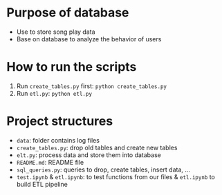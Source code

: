 # Purpose of database 

- Use to store song play data
- Base on database to analyze the behavior of users
 

# How to run the scripts

1. Run `create_tables.py` first: `python create_tables.py`
2. Run `etl.py`: `python etl.py`
 

# Project structures
  
- `data`: folder contains log files
- `create_tables.py`: drop old tables and create new tables
- `elt.py`: process data and store them into database
- `README.md`: README file
- `sql_queries.py`: queries to drop, create tables, insert data, ...
- `test.ipynb` & `etl.ipynb`: to test functions from our files & `etl.ipynb` to build ETL pipeline
